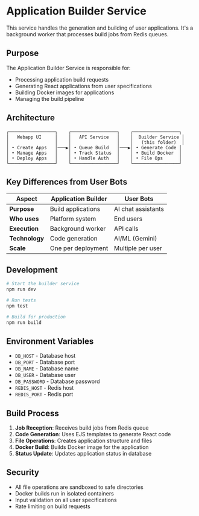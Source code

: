 # Application Builder Service

This service handles the generation and building of user applications. It's a background worker that processes build jobs from Redis queues.

## Purpose

The Application Builder Service is responsible for:
- Processing application build requests
- Generating React applications from user specifications
- Building Docker images for applications
- Managing the build pipeline

## Architecture

```
┌─────────────────┐    ┌─────────────────┐    ┌─────────────────┐
│   Webapp UI     │    │   API Service   │    │  Builder Service │
│                 │    │                 │    │   (this folder)  │
│ • Create Apps   │───▶│ • Queue Build   │───▶│ • Generate Code │
│ • Manage Apps   │    │ • Track Status  │    │ • Build Docker  │
│ • Deploy Apps   │    │ • Handle Auth   │    │ • File Ops      │
└─────────────────┘    └─────────────────┘    └─────────────────┘
```

## Key Differences from User Bots

| Aspect | Application Builder | User Bots |
|--------|-------------------|-----------|
| **Purpose** | Build applications | AI chat assistants |
| **Who uses** | Platform system | End users |
| **Execution** | Background worker | API calls |
| **Technology** | Code generation | AI/ML (Gemini) |
| **Scale** | One per deployment | Multiple per user |

## Development

```bash
# Start the builder service
npm run dev

# Run tests
npm test

# Build for production
npm run build
```

## Environment Variables

- `DB_HOST` - Database host
- `DB_PORT` - Database port
- `DB_NAME` - Database name
- `DB_USER` - Database user
- `DB_PASSWORD` - Database password
- `REDIS_HOST` - Redis host
- `REDIS_PORT` - Redis port

## Build Process

1. **Job Reception**: Receives build jobs from Redis queue
2. **Code Generation**: Uses EJS templates to generate React code
3. **File Operations**: Creates application structure and files
4. **Docker Build**: Builds Docker image for the application
5. **Status Update**: Updates application status in database

## Security

- All file operations are sandboxed to safe directories
- Docker builds run in isolated containers
- Input validation on all user specifications
- Rate limiting on build requests
